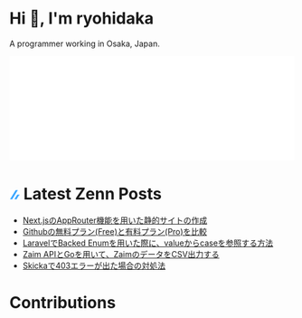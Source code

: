 # Hi 👋, I'm ryohidaka

A programmer working in Osaka, Japan.

![Metrics](svg/github-metrics.svg)

<!-- zenn.md:START -->

# ![zenn](/icons/zenn.png) Latest Zenn Posts

<!-- BLOG-POST-LIST:START -->
- [Next.jsのAppRouter機能を用いた静的サイトの作成](https://zenn.dev/hidaka/articles/nextjs-app-router-blog)
- [Githubの無料プラン&lpar;Free&rpar;と有料プラン&lpar;Pro&rpar;を比較](https://zenn.dev/hidaka/articles/compare-github-plans)
- [LaravelでBacked Enumを用いた際に、valueからcaseを参照する方法](https://zenn.dev/hidaka/articles/laravel-enum-backed-enum)
- [Zaim APIとGoを用いて、ZaimのデータをCSV出力する](https://zenn.dev/hidaka/articles/zaim-backup-go)
- [Skickaで403エラーが出た場合の対処法](https://zenn.dev/hidaka/articles/skicka-403-error)
<!-- BLOG-POST-LIST:END -->


<!-- zenn.md:END -->

<!-- contributions.md:START -->

# Contributions

<!-- PR-LIST:START -->
<!-- PR-LIST:END -->


<!-- contributions.md:END -->
